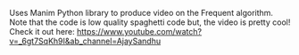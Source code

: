 Uses Manim Python library to produce video on the Frequent algorithm. 
Note that the code is low quality spaghetti code but, the video is pretty cool!
Check it out here: https://www.youtube.com/watch?v=_6gt7SqKh9I&ab_channel=AjaySandhu
